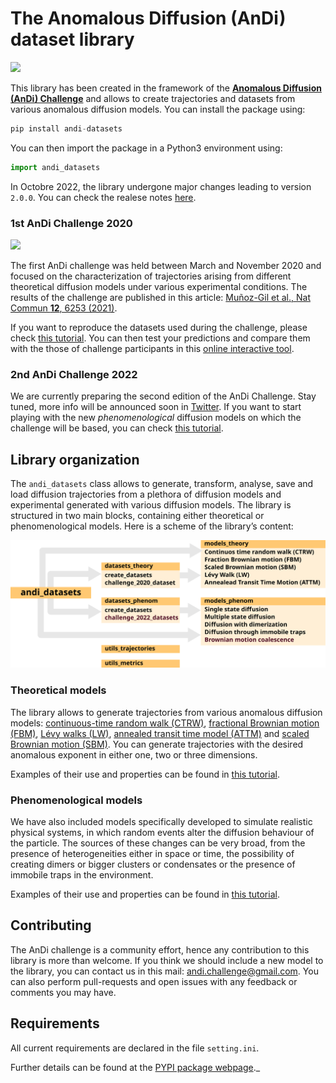 The Anomalous Diffusion (AnDi) dataset library
================

<!-- WARNING: THIS FILE WAS AUTOGENERATED! DO NOT EDIT! -->

<div>

[![](https://zenodo.org/badge/DOI/10.5281/zenodo.4775311.svg)](https://doi.org/10.5281/zenodo.4775311)

</div>

This library has been created in the framework of the [**Anomalous
Diffusion (AnDi) Challenge**](http://andi-challenge.org/) and allows to
create trajectories and datasets from various anomalous diffusion
models. You can install the package using:

``` python
pip install andi-datasets
```

You can then import the package in a Python3 environment using:

``` python
import andi_datasets
```

In Octobre 2022, the library undergone major changes leading to version
`2.0.0`. You can check the realese notes [here](changes_andi_v2.md).

### 1st AnDi Challenge 2020

![](figures/experiments_andi1.svg)

The first AnDi challenge was held between March and November 2020 and
focused on the characterization of trajectories arising from different
theoretical diffusion models under various experimental conditions. The
results of the challenge are published in this article: [Muñoz-Gil et
al., Nat Commun **12**, 6253
(2021)](https://doi.org/10.1038/s41467-021-26320-w).

If you want to reproduce the datasets used during the challenge, please
check [this
tutorial](https://github.com/AnDiChallenge/andi_datasets/blob/master/tutorials/challenge2021_submission.ipynb).
You can then test your predictions and compare them with the those of
challenge participants in this [online interactive
tool](http://andi-challenge.org/interactive-tool/).

### 2nd AnDi Challenge 2022

We are currently preparing the second edition of the AnDi Challenge.
Stay tuned, more info will be announced soon in
[Twitter](https://twitter.com/AndiChallenge). If you want to start
playing with the new *phenomenological* diffusion models on which the
challenge will be based, you can check [this
tutorial](https://github.com/AnDiChallenge/andi_datasets/blob/master/tutorials/challenge2022_datasets.ipynb).

## Library organization

The `andi_datasets` class allows to generate, transform, analyse, save
and load diffusion trajectories from a plethora of diffusion models and
experimental generated with various diffusion models. The library is
structured in two main blocks, containing either theoretical or
phenomenological models. Here is a scheme of the library’s content:

![](figures/scheme_v1.svg)

### Theoretical models

The library allows to generate trajectories from various anomalous
diffusion models: [continuous-time random walk
(CTRW)](https://journals.aps.org/prb/abstract/10.1103/PhysRevB.12.2455),
[fractional Brownian motion (FBM)](https://doi.org/10.1137%2F1010093),
[Lévy walks (LW)](https://doi.org/10.1103%2FPhysRevE.49.4873), [annealed
transit time model
(ATTM)](https://doi.org/10.1103%2FPhysRevLett.112.150603) and [scaled
Brownian motion (SBM)](https://doi.org/10.1103%2FPhysRevE.66.021114).
You can generate trajectories with the desired anomalous exponent in
either one, two or three dimensions.

Examples of their use and properties can be found in [this
tutorial](tutorials/challenge_one_datasets.ipynb).

### Phenomenological models

We have also included models specifically developed to simulate
realistic physical systems, in which random events alter the diffusion
behaviour of the particle. The sources of these changes can be very
broad, from the presence of heterogeneities either in space or time, the
possibility of creating dimers or bigger clusters or condensates or the
presence of immobile traps in the environment.

Examples of their use and properties can be found in [this
tutorial](tutorials/challenge_two_datasets.ipynb).

## Contributing

The AnDi challenge is a community effort, hence any contribution to this
library is more than welcome. If you think we should include a new model
to the library, you can contact us in this mail:
andi.challenge@gmail.com. You can also perform pull-requests and open
issues with any feedback or comments you may have.

## Requirements

All current requirements are declared in the file `setting.ini`.

Further details can be found at the [PYPI package
webpage](https://pypi.org/project/andi-datasets/).\_
